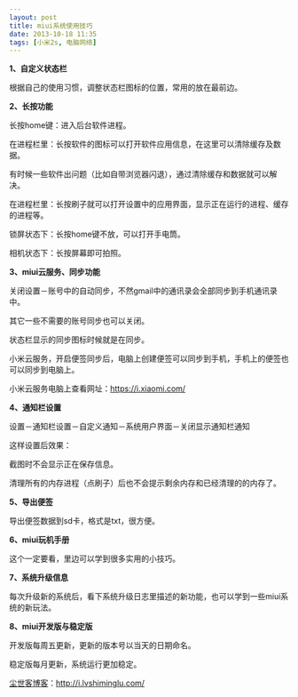 ```yaml
---
layout: post
title: miui系统使用技巧
date: 2013-10-18 11:35
tags: [小米2s, 电脑网络]
---
```

<strong>1、自定义状态栏</strong>

根据自己的使用习惯，调整状态栏图标的位置，常用的放在最前边。

<strong>2、长按功能</strong>

长按home键：进入后台软件进程。

在进程栏里：长按软件的图标可以打开软件应用信息，在这里可以清除缓存及数据。

有时候一些软件出问题（比如自带浏览器闪退），通过清除缓存和数据就可以解决。

在进程栏里：长按刷子就可以打开设置中的应用界面，显示正在运行的进程、缓存的进程等。

锁屏状态下：长按home键不放，可以打开手电筒。

相机状态下：长按屏幕即可拍照。

<strong>3、miui云服务、同步功能</strong>

关闭设置－账号中的自动同步，不然gmail中的通讯录会全部同步到手机通讯录中。

其它一些不需要的账号同步也可以关闭。

状态栏显示的同步图标时候就是在同步。

小米云服务，开启便签同步后，电脑上创建便签可以同步到手机，手机上的便签也可以同步到电脑上。

小米云服务电脑上查看网址：<a href="https://i.xiaomi.com/" target="_blank">https://i.xiaomi.com/</a>

<strong>4、通知栏设置</strong>

设置－通知栏设置－自定义通知－系统用户界面－关闭显示通知栏通知

这样设置后效果：

截图时不会显示正在保存信息。

清理所有的内存进程（点刷子）后也不会提示剩余内存和已经清理的的内存了。

<strong>5、导出便签</strong>

导出便签数据到sd卡，格式是txt，很方便。

<strong>6、miui玩机手册</strong>

这个一定要看，里边可以学到很多实用的小技巧。

<strong>7、系统升级信息</strong>

每次升级新的系统后，看下系统升级日志里描述的新功能，也可以学到一些miui系统的新玩法。

<strong>8、miui开发版与稳定版</strong>

开发版每周五更新，更新的版本号以当天的日期命名。

稳定版每月更新，系统运行更加稳定。

<a href="http://i.lvshiminglu.com/">尘世客博客</a>：<a href="http://i.lvshiminglu.com/">http://i.lvshiminglu.com/</a>

